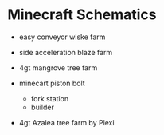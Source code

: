 # Minecraft Schematics
- easy conveyor wiske farm
- side acceleration blaze farm
- 4gt mangrove tree farm
- minecart piston bolt
  - fork station
  - builder

- 4gt Azalea tree farm by Plexi
